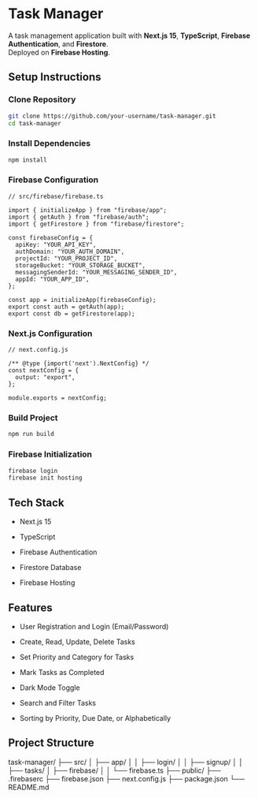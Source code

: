 # Task Manager

A task management application built with **Next.js 15**, **TypeScript**, **Firebase Authentication**, and **Firestore**.  
Deployed on **Firebase Hosting**.

## Setup Instructions

### Clone Repository

```bash
git clone https://github.com/your-username/task-manager.git
cd task-manager
```

### Install Dependencies

```bash
npm install
```

### Firebase Configuration

```
// src/firebase/firebase.ts

import { initializeApp } from "firebase/app";
import { getAuth } from "firebase/auth";
import { getFirestore } from "firebase/firestore";

const firebaseConfig = {
  apiKey: "YOUR_API_KEY",
  authDomain: "YOUR_AUTH_DOMAIN",
  projectId: "YOUR_PROJECT_ID",
  storageBucket: "YOUR_STORAGE_BUCKET",
  messagingSenderId: "YOUR_MESSAGING_SENDER_ID",
  appId: "YOUR_APP_ID",
};

const app = initializeApp(firebaseConfig);
export const auth = getAuth(app);
export const db = getFirestore(app);
```

### Next.js Configuration

```
// next.config.js

/** @type {import('next').NextConfig} */
const nextConfig = {
  output: "export",
};

module.exports = nextConfig;
```

### Build Project

```bash
npm run build
```

### Firebase Initialization

```bash
firebase login
firebase init hosting
```

## Tech Stack

- Next.js 15

- TypeScript

- Firebase Authentication

- Firestore Database

- Firebase Hosting
  

## Features

- User Registration and Login (Email/Password)

- Create, Read, Update, Delete Tasks

- Set Priority and Category for Tasks

- Mark Tasks as Completed

- Dark Mode Toggle

- Search and Filter Tasks

- Sorting by Priority, Due Date, or Alphabetically


## Project Structure

task-manager/
├── src/
│   ├── app/
│   │   ├── login/
│   │   ├── signup/
│   │   ├── tasks/
│   ├── firebase/
│   │   └── firebase.ts
├── public/
├── .firebaserc
├── firebase.json
├── next.config.js
├── package.json
└── README.md


